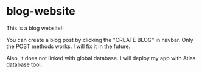 # blog-website

This is a blog website!! 

You can create a blog post by clicking the "CREATE BLOG" in navbar. Only the POST methods works. I will fix it in the future. 

Also, it does not linked with global database. I will deploy my app with Atlas database tool. 

